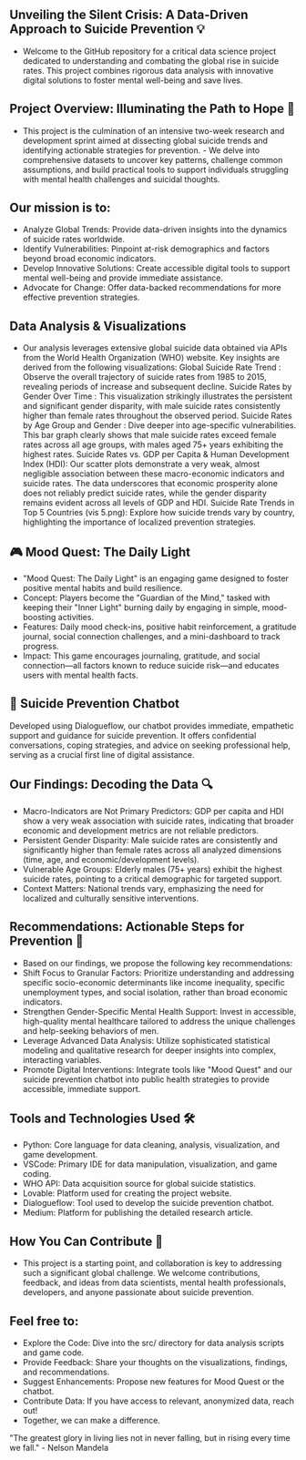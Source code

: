 ## Unveiling the Silent Crisis: A Data-Driven Approach to Suicide Prevention 💡
- Welcome to the GitHub repository for a critical data science project dedicated to understanding and combating the global rise in suicide rates. This project combines rigorous data analysis with innovative digital solutions to foster mental well-being and save lives.

## Project Overview: Illuminating the Path to Hope 🌟 
- This project is the culmination of an intensive two-week research and development sprint aimed at dissecting global suicide trends and identifying actionable strategies for prevention. - We delve into comprehensive datasets to uncover key patterns, challenge common assumptions, and build practical tools to support individuals struggling with mental health challenges and suicidal thoughts.

## Our mission is to:
- Analyze Global Trends: Provide data-driven insights into the dynamics of suicide rates worldwide.
- Identify Vulnerabilities: Pinpoint at-risk demographics and factors beyond broad economic indicators.
- Develop Innovative Solutions: Create accessible digital tools to support mental well-being and provide immediate assistance.
- Advocate for Change: Offer data-backed recommendations for more effective prevention strategies.

## Data Analysis & Visualizations
- Our analysis leverages extensive global suicide data obtained via APIs from the World Health Organization (WHO) website. Key insights are derived from the following visualizations:
Global Suicide Rate Trend : Observe the overall trajectory of suicide rates from 1985 to 2015, revealing periods of increase and subsequent decline.
Suicide Rates by Gender Over Time : This visualization strikingly illustrates the persistent and significant gender disparity, with male suicide rates consistently higher than female rates throughout the observed period.
Suicide Rates by Age Group and Gender : Dive deeper into age-specific vulnerabilities. This bar graph clearly shows that male suicide rates exceed female rates across all age groups, with males aged 75+ years exhibiting the highest rates.
Suicide Rates vs. GDP per Capita & Human Development Index (HDI): Our scatter plots demonstrate a very weak, almost negligible association between these macro-economic indicators and suicide rates. The data underscores that economic prosperity alone does not reliably predict suicide rates, while the gender disparity remains evident across all levels of GDP and HDI.
Suicide Rate Trends in Top 5 Countries (vis 5.png): Explore how suicide trends vary by country, highlighting the importance of localized prevention strategies.

## 🎮 Mood Quest: The Daily Light
- "Mood Quest: The Daily Light" is an engaging game designed to foster positive mental habits and build resilience.
- Concept: Players become the "Guardian of the Mind," tasked with keeping their "Inner Light" burning daily by engaging in simple, mood-boosting activities.
- Features: Daily mood check-ins, positive habit reinforcement, a gratitude journal, social connection challenges, and a mini-dashboard to track progress.
- Impact: This game encourages journaling, gratitude, and social connection—all factors known to reduce suicide risk—and educates users with mental health facts.
  
## 💬 Suicide Prevention Chatbot
Developed using Dialogueflow, our chatbot provides immediate, empathetic support and guidance for suicide prevention. It offers confidential conversations, coping strategies, and advice on seeking professional help, serving as a crucial first line of digital assistance.

## Our Findings: Decoding the Data 🔍
- Macro-Indicators are Not Primary Predictors: GDP per capita and HDI show a very weak association with suicide rates, indicating that broader economic and development metrics are not reliable predictors.
- Persistent Gender Disparity: Male suicide rates are consistently and significantly higher than female rates across all analyzed dimensions (time, age, and economic/development levels).
- Vulnerable Age Groups: Elderly males (75+ years) exhibit the highest suicide rates, pointing to a critical demographic for targeted support.
- Context Matters: National trends vary, emphasizing the need for localized and culturally sensitive interventions.
  
## Recommendations: Actionable Steps for Prevention 🚀
- Based on our findings, we propose the following key recommendations:
- Shift Focus to Granular Factors: Prioritize understanding and addressing specific socio-economic determinants like income inequality, specific unemployment types, and social isolation, rather than broad economic indicators.
- Strengthen Gender-Specific Mental Health Support: Invest in accessible, high-quality mental healthcare tailored to address the unique challenges and help-seeking behaviors of men.
- Leverage Advanced Data Analysis: Utilize sophisticated statistical modeling and qualitative research for deeper insights into complex, interacting variables.
- Promote Digital Interventions: Integrate tools like "Mood Quest" and our suicide prevention chatbot into public health strategies to provide accessible, immediate support.

## Tools and Technologies Used 🛠️
- Python: Core language for data cleaning, analysis, visualization, and game development.
- VSCode: Primary IDE for data manipulation, visualization, and game coding.
- WHO API: Data acquisition source for global suicide statistics.
- Lovable: Platform used for creating the project website.
- Dialogueflow: Tool used to develop the suicide prevention chatbot.
- Medium: Platform for publishing the detailed research article.

## How You Can Contribute 🤝
- This project is a starting point, and collaboration is key to addressing such a significant global challenge. We welcome contributions, feedback, and ideas from data scientists, mental health professionals, developers, and anyone passionate about suicide prevention.

## Feel free to:
- Explore the Code: Dive into the src/ directory for data analysis scripts and game code.
- Provide Feedback: Share your thoughts on the visualizations, findings, and recommendations.
- Suggest Enhancements: Propose new features for Mood Quest or the chatbot.
- Contribute Data: If you have access to relevant, anonymized data, reach out!
- Together, we can make a difference.

"The greatest glory in living lies not in never falling, but in rising every time we fall." - Nelson Mandela

